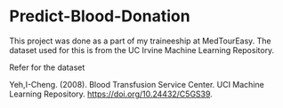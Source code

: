 # Predict-Blood-Donation
This project was done as a part of my traineeship at MedTourEasy. The dataset used for this is from the UC Irvine Machine Learning Repository. 

Refer for the dataset

Yeh,I-Cheng. (2008). Blood Transfusion Service Center. UCI Machine Learning Repository. https://doi.org/10.24432/C5GS39.
